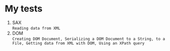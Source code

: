 # My tests
1. SAX </br> ```Reading data from XML```
2. DOM</br> ```Creating DOM Document, Serializing a DOM Document to a String, to a File, Getting data from XML with DOM, Using an XPath query```
